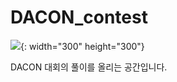 # DACON_contest

![](https://yt3.ggpht.com/ytc/AKedOLRjxjIsOKmXesF3CPbXxlOyvpn3i1xeOqS_tXIu=s900-c-k-c0x00ffffff-no-rj){: width="300" height="300"}

DACON 대회의 풀이를 올리는 공간입니다.
